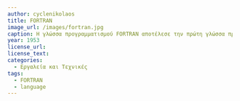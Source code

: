 ```yaml
---
author: cyclenikolaos
title: FORTRAN 
image_url: /images/fortran.jpg
caption: Η γλώσσα προγραμματισμού FORTRAN αποτέλεσε την πρώτη γλώσσα προγραμματισμού. Κατασκευάστηκε το 1953 από τον John W. Backus για την ΙΒΜ ως εναλλακτική της assembly. Παρά τον αρχικό σκεπτικισμό, η γλώσσα βοήθησε στη μείωση κατά 20 φορές των απαιτούμενων εντολών σε σχέση με τον κώδικα μηχανής. Χρησιμοποιήθηκε από μαθηματικούς και ηλεκτρολόγους μηχανικούς καθώς και στην κατασκευή compiler.
year: 1953 
license_url: 
license_text: 
categories:
  - Εργαλεία και Τεχνικές 
tags:
  - FORTRAN
  - language 
---
```

